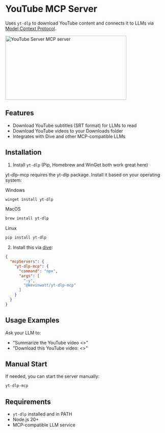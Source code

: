 # YouTube MCP Server

Uses `yt-dlp` to download YouTube content and connects it to LLMs via [Model Context Protocol](https://modelcontextprotocol.io/introduction). 

<a href="https://glama.ai/mcp/servers/0nvr1xbmpk"><img width="380" height="200" src="https://glama.ai/mcp/servers/0nvr1xbmpk/badge" alt="YouTube Server MCP server" /></a>

## Features

- Download YouTube subtitles (SRT format) for LLMs to read
- Download YouTube videos to your Downloads folder
- Integrates with Dive and other MCP-compatible LLMs

## Installation

1. Install `yt-dlp` (Pip, Homebrew and WinGet both work great here)

yt-dlp-mcp requires the yt-dlp package. Install it based on your operating system:

Windows
```bash
winget install yt-dlp
```
MacOS
```bash
brew install yt-dlp
```
Linux
```bash
pip install yt-dlp
```

2. Install this via [dive](https://github.com/OpenAgentPlatform/Dive):
```json
{
  "mcpServers": {
    "yt-dlp-mcp": {
      "command": "npx",
      "args": [
        "-y",
        "@kevinwatt/yt-dlp-mcp"
      ]
    }
  }
}
```

## Usage Examples

Ask your LLM to:
- "Summarize the YouTube video <<URL>>"
- "Download this YouTube video: <<URL>>"

## Manual Start

If needed, you can start the server manually:
```bash
yt-dlp-mcp
```

## Requirements

- `yt-dlp` installed and in PATH
- Node.js 20+
- MCP-compatible LLM service

